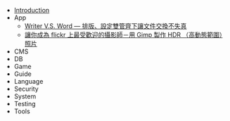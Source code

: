* [Introduction](README.md)
* App
    * [Writer V.S. Word — 排版、設定雙管齊下讓文件交換不失真](app/Apps-200807-Writer.md)
    * [讓你成為 flickr 上最受歡迎的攝影師－用 Gimp 製作 HDR （高動態範圍）照片](app/Apps-200809-Gimp.md)
* CMS
* DB
* Game
* Guide
* Language
* Security
* System
* Testing
* Tools
